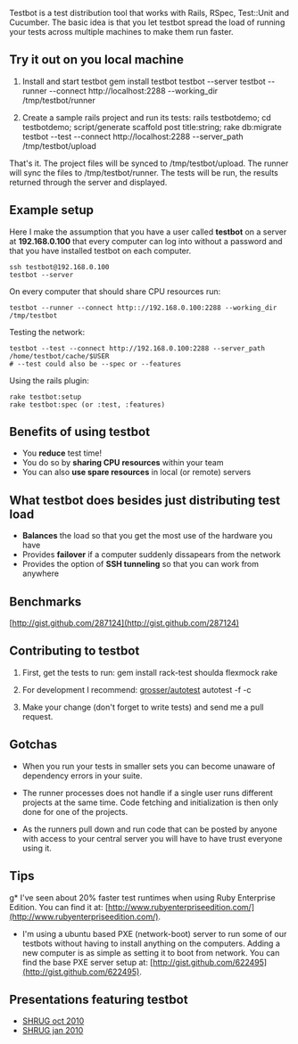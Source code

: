 Testbot is a test distribution tool that works with Rails, RSpec, Test::Unit and Cucumber. The basic idea is that you let testbot spread the load of running your tests across multiple machines to make them run faster.

Try it out on you local machine
----

1) Install and start testbot
    gem install testbot
    testbot --server
    testbot --runner --connect http://localhost:2288 --working_dir /tmp/testbot/runner

2) Create a sample rails project and run its tests:
    rails testbotdemo; cd testbotdemo; script/generate scaffold post title:string; rake db:migrate
    testbot --test --connect http://localhost:2288 --server_path /tmp/testbot/upload

That's it. The project files will be synced to /tmp/testbot/upload. The runner will sync the files to /tmp/testbot/runner. The tests will be run, the results returned through the server and displayed.

Example setup
----

Here I make the assumption that you have a user called **testbot** on a server at **192.168.0.100** that every computer can log into without a password and that you have installed testbot on each computer.

    ssh testbot@192.168.0.100
    testbot --server
    
On every computer that should share CPU resources run:

    testbot --runner --connect http:://192.168.0.100:2288 --working_dir /tmp/testbot

Testing the network:

    testbot --test --connect http://192.168.0.100:2288 --server_path /home/testbot/cache/$USER
    # --test could also be --spec or --features

Using the rails plugin:

    rake testbot:setup
    rake testbot:spec (or :test, :features)

Benefits of using testbot
----
* You **reduce** test time!
* You do so by **sharing CPU resources** within your team
* You can also **use spare resources** in local (or remote) servers

What testbot does besides just distributing test load
----
* **Balances** the load so that you get the most use of the hardware you have
* Provides **failover** if a computer suddenly dissapears from the network
* Provides the option of **SSH tunneling** so that you can work from anywhere

Benchmarks
----
[http://gist.github.com/287124](http://gist.github.com/287124)

Contributing to testbot
----

1) First, get the tests to run:
    gem install rack-test shoulda flexmock
    rake

2) For development I recommend: [grosser/autotest](http://github.com/grosser/autotest)
    autotest -f -c

3) Make your change (don't forget to write tests) and send me a pull request.

Gotchas
----

* When you run your tests in smaller sets you can become unaware of dependency errors in your suite.

* The runner processes does not handle if a single user runs different projects at the same time. Code
  fetching and initialization is then only done for one of the projects.

* As the runners pull down and run code that can be posted by anyone with access to your central server you will have to have trust everyone using it.

Tips
----

g* I've seen about 20% faster test runtimes when using Ruby Enterprise Edition. You can find it at:
[http://www.rubyenterpriseedition.com/](http://www.rubyenterpriseedition.com/).

* I'm using a ubuntu based PXE (network-boot) server to run some of our testbots without having
to install anything on the computers. Adding a new computer is as simple as setting it to
boot from network. You can find the base PXE server setup at: [http://gist.github.com/622495](http://gist.github.com/622495).

Presentations featuring testbot
----

* [SHRUG oct 2010](http://github.com/joakimk/presentations/tree/master/shrug_oct2010_sideprojects)
* [SHRUG jan 2010](http://github.com/joakimk/presentations/tree/master/shrug_jan2010_faster_testruns)
